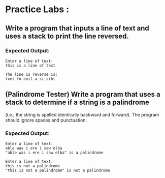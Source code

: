 # Practice Labs :
## Write a program that inputs a line of text and uses a stack to print the line reversed.
  ### Expected Output:
  ```
  Enter a line of text:
this is a line of text

The line is reverse is:
txet fo enil a si siht
```
## (Palindrome Tester) Write a program that uses a stack to determine if a string is a palindrome
(i.e., the string is spelled identically backward and forward). The program should ignore
spaces and punctuation.

### Expected Output:
```
Enter a line of text:
able was i ere i saw elba
"able was i ere i saw elba" is a palindrome

Enter a line of text:
this is not a palindrome
"this is not a palindrome" is not a palindrome
```


